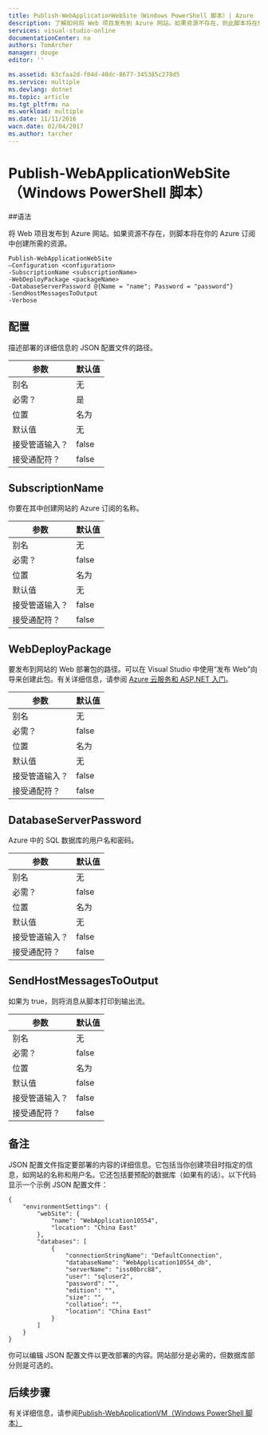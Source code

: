 ```yaml
---
title: Publish-WebApplicationWebSite（Windows PowerShell 脚本）| Azure
description: 了解如何将 Web 项目发布到 Azure 网站。如果资源不存在，则此脚本将在你的 Azure 订阅中创建所需的资源。
services: visual-studio-online
documentationCenter: na
authors: TomArcher
manager: douge
editor: ''

ms.assetid: 63cfaa2d-f04d-40dc-8677-345385c278d5
ms.service: multiple
ms.devlang: dotnet
ms.topic: article
ms.tgt_pltfrm: na
ms.workload: multiple
ms.date: 11/11/2016
wacn.date: 02/04/2017
ms.author: tarcher
---
```


# Publish-WebApplicationWebSite（Windows PowerShell 脚本）

##语法

将 Web 项目发布到 Azure 网站。如果资源不存在，则脚本将在你的 Azure 订阅中创建所需的资源。

```
Publish-WebApplicationWebSite
–Configuration <configuration>
-SubscriptionName <subscriptionName>
-WebDeployPackage <packageName>
-DatabaseServerPassword @{Name = "name"; Password = "password"}
-SendHostMessagesToOutput
-Verbose
```

## 配置

描述部署的详细信息的 JSON 配置文件的路径。

|参数|默认值|
|---|---|
|别名|无|
|必需？|是|
|位置|名为|
|默认值|无|
|接受管道输入？|false|
|接受通配符？|false|

## SubscriptionName

你要在其中创建网站的 Azure 订阅的名称。

|参数|默认值|
|---|---|
|别名|无|
|必需？|false|
|位置|名为|
|默认值|无|
|接受管道输入？|false|
|接受通配符？|false|

## WebDeployPackage

要发布到网站的 Web 部署包的路径。可以在 Visual Studio 中使用“发布 Web”向导来创建此包。有关详细信息，请参阅 [Azure 云服务和 ASP.NET 入门](./vs-azure-tools-publish-webapplicationwebsite-windows-powershell-script.md)。

|参数|默认值|
|---|---|
|别名|无|
|必需？|false|
|位置|名为|
|默认值|无|
|接受管道输入？|false|
|接受通配符？|false|

## DatabaseServerPassword

Azure 中的 SQL 数据库的用户名和密码。

|参数|默认值|
|---|---|
|别名|无|
|必需？|false|
|位置|名为|
|默认值|无|
|接受管道输入？|false|
|接受通配符？|false|

## SendHostMessagesToOutput

如果为 true，则将消息从脚本打印到输出流。

|参数|默认值|
|---|---|
|别名|无|
|必需？|false|
|位置|名为|
|默认值|false|
|接受管道输入？|false|
|接受通配符？|false|

## 备注

JSON 配置文件指定要部署的内容的详细信息。它包括当你创建项目时指定的信息，如网站的名称和用户名。它还包括要预配的数据库（如果有的话）。以下代码显示一个示例 JSON 配置文件：

```
{
    "environmentSettings": {
        "webSite": {
            "name": "WebApplication10554",
            "location": "China East"
        },
        "databases": [
            {
                "connectionStringName": "DefaultConnection",
                "databaseName": "WebApplication10554_db",
                "serverName": "iss00brc88",
                "user": "sqluser2",
                "password": "",
                "edition": "",
                "size": "",
                "collation": "",
                "location": "China East"
            }
        ]
    }
}
```

你可以编辑 JSON 配置文件以更改部署的内容。网站部分是必需的，但数据库部分则是可选的。

## 后续步骤

有关详细信息，请参阅[Publish-WebApplicationVM（Windows PowerShell 脚本）](./vs-azure-tools-publish-webapplicationvm.md)

<!---HONumber=Mooncake_0509_2016-->